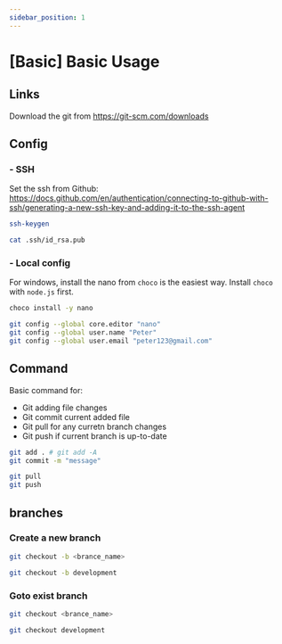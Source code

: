 ```yaml
---
sidebar_position: 1
---
```


# [Basic] Basic Usage

## Links

Download the git from https://git-scm.com/downloads

## Config

### - SSH

Set the ssh from Github:  
https://docs.github.com/en/authentication/connecting-to-github-with-ssh/generating-a-new-ssh-key-and-adding-it-to-the-ssh-agent  

```bash title="Terminal"
ssh-keygen

cat .ssh/id_rsa.pub
```

### - Local config

For windows, install the nano from `choco` is the easiest way. Install `choco` with `node.js` first.

```bash title="Terminal"
choco install -y nano
```

```bash title="Terminal"
git config --global core.editor "nano"
git config --global user.name "Peter"
git config --global user.email "peter123@gmail.com"
```

## Command
Basic command for:  
- Git adding file changes
- Git commit current added file
- Git pull for any curretn branch changes
- Git push if current branch is up-to-date

```bash
git add . # git add -A
git commit -m "message"

git pull
git push
```

## branches

### Create a new branch
```bash
git checkout -b <brance_name>

git checkout -b development
```

### Goto exist branch
```bash
git checkout <brance_name>

git checkout development
```